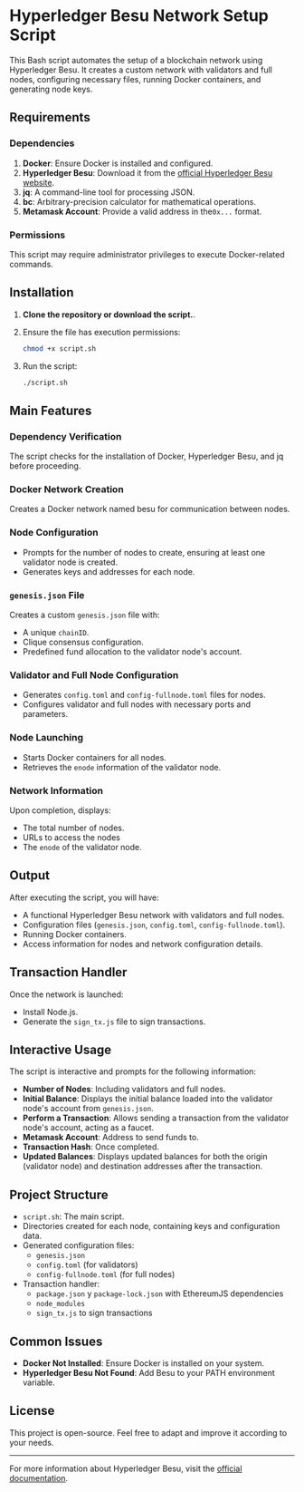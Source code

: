 # Hyperledger Besu Network Setup Script

This Bash script automates the setup of a blockchain network using Hyperledger Besu. It creates a custom network with validators and full nodes, configuring necessary files, running Docker containers, and generating node keys.

## Requirements

### Dependencies

1. **Docker**: Ensure Docker is installed and configured.
2. **Hyperledger Besu**: Download it from the [official Hyperledger Besu website](https://besu.hyperledger.org/).
3. **jq**: A command-line tool for processing JSON.
4. **bc**: Arbitrary-precision calculator for mathematical operations.
5. **Metamask Account**: Provide a valid address in the`0x...` format.

### Permissions

This script may require administrator privileges to execute Docker-related commands.

## Installation

1. **Clone the repository or download the script.**.
2. Ensure the file has execution permissions:

   ```bash
   chmod +x script.sh
   ```

3. Run the script:
   ```bash
   ./script.sh
   ```

## Main Features

### Dependency Verification

The script checks for the installation of Docker, Hyperledger Besu, and jq before proceeding.

### Docker Network Creation

Creates a Docker network named besu for communication between nodes.

### Node Configuration

- Prompts for the number of nodes to create, ensuring at least one validator node is created.
- Generates keys and addresses for each node.

### `genesis.json` File

Creates a custom `genesis.json` file with:

- A unique `chainID`.
- Clique consensus configuration.
- Predefined fund allocation to the validator node's account.

### Validator and Full Node Configuration

- Generates `config.toml` and `config-fullnode.toml` files for nodes.
- Configures validator and full nodes with necessary ports and parameters.

### Node Launching

- Starts Docker containers for all nodes.
- Retrieves the `enode` information of the validator node.

### Network Information

Upon completion, displays:

- The total number of nodes.
- URLs to access the nodes
- The `enode` of the validator node.

## Output

After executing the script, you will have:

- A functional Hyperledger Besu network with validators and full nodes.
- Configuration files (`genesis.json`, `config.toml`, `config-fullnode.toml`).
- Running Docker containers.
- Access information for nodes and network configuration details.

## Transaction Handler

Once the network is launched:

- Install Node.js.
- Generate the `sign_tx.js` file to sign transactions.

## Interactive Usage

The script is interactive and prompts for the following information:

- **Number of Nodes**: Including validators and full nodes.
- **Initial Balance**: Displays the initial balance loaded into the validator node's account from `genesis.json`.
- **Perform a Transaction**: Allows sending a transaction from the validator node's account, acting as a faucet.
- **Metamask Account**: Address to send funds to.
- **Transaction Hash**: Once completed.
- **Updated Balances**: Displays updated balances for both the origin (validator node) and destination addresses after the transaction.

## Project Structure

- `script.sh`: The main script.
- Directories created for each node, containing keys and configuration data.
- Generated configuration files:
  - `genesis.json`
  - `config.toml` (for validators)
  - `config-fullnode.toml` (for full nodes)
- Transaction handler:
  - `package.json` y `package-lock.json` with EthereumJS dependencies
  - `node_modules`
  - `sign_tx.js` to sign transactions

## Common Issues

- **Docker Not Installed**: Ensure Docker is installed on your system.
- **Hyperledger Besu Not Found**: Add Besu to your PATH environment variable.

## License

This project is open-source. Feel free to adapt and improve it according to your needs.

---

For more information about Hyperledger Besu, visit the [official documentation](https://besu.hyperledger.org/).
